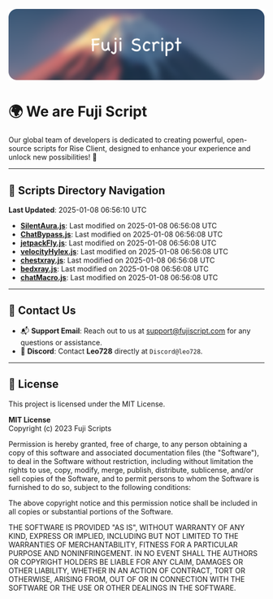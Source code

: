 ![Banner](.github/b.webp)

# 🌍 **We are Fuji Script**

Our global team of developers is dedicated to creating powerful, open-source scripts for Rise Client, designed to enhance your experience and unlock new possibilities! 🌟

---
<!-- SCRIPTS_NAVIGATION_START -->
## 📂 **Scripts Directory Navigation**

**Last Updated**: 2025-01-08 06:56:10 UTC

- **[SilentAura.js](scripts/SilentAura.js)**: Last modified on 2025-01-08 06:56:08 UTC
- **[ChatBypass.js](scripts/ChatBypass.js)**: Last modified on 2025-01-08 06:56:08 UTC
- **[jetpackFly.js](scripts/jetpackFly.js)**: Last modified on 2025-01-08 06:56:08 UTC
- **[velocityHylex.js](scripts/velocityHylex.js)**: Last modified on 2025-01-08 06:56:08 UTC
- **[chestxray.js](scripts/chestxray.js)**: Last modified on 2025-01-08 06:56:08 UTC
- **[bedxray.js](scripts/bedxray.js)**: Last modified on 2025-01-08 06:56:08 UTC
- **[chatMacro.js](scripts/chatMacro.js)**: Last modified on 2025-01-08 06:56:08 UTC

<!-- SCRIPTS_NAVIGATION_END -->

---

## 💬 **Contact Us**  
- 📬 **Support Email**: Reach out to us at [support@fujiscript.com](mailto:support@fujiscript.com) for any questions or assistance.  
- 💬 **Discord**: Contact **Leo728** directly at `Discord@leo728`.

---

## 📜 **License**

This project is licensed under the MIT License.  

**MIT License**  
Copyright (c) 2023 Fuji Scripts  

Permission is hereby granted, free of charge, to any person obtaining a copy of this software and associated documentation files (the "Software"), to deal in the Software without restriction, including without limitation the rights to use, copy, modify, merge, publish, distribute, sublicense, and/or sell copies of the Software, and to permit persons to whom the Software is furnished to do so, subject to the following conditions:  

The above copyright notice and this permission notice shall be included in all copies or substantial portions of the Software.  

THE SOFTWARE IS PROVIDED "AS IS", WITHOUT WARRANTY OF ANY KIND, EXPRESS OR IMPLIED, INCLUDING BUT NOT LIMITED TO THE WARRANTIES OF MERCHANTABILITY, FITNESS FOR A PARTICULAR PURPOSE AND NONINFRINGEMENT. IN NO EVENT SHALL THE AUTHORS OR COPYRIGHT HOLDERS BE LIABLE FOR ANY CLAIM, DAMAGES OR OTHER LIABILITY, WHETHER IN AN ACTION OF CONTRACT, TORT OR OTHERWISE, ARISING FROM, OUT OF OR IN CONNECTION WITH THE SOFTWARE OR THE USE OR OTHER DEALINGS IN THE SOFTWARE.  
